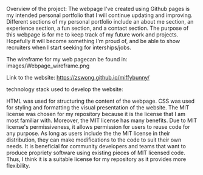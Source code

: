 Overview of the project: The webpage I've created using Github pages is my intended personal portfolio that I will continue updating and improving. Different sections of my personal portfolio include an about me section, an experience section, a fun section, and a contact section. The purpose of this webpage is for me to keep track of my future work and projects. Hopefully it will become something I'm proud of, and be able to show recruiters when I start seeking for interships/jobs.

The wireframe for my web pagecan be found in: images/Webpage_wireframe.png

Link to the website: https://zswong.github.io/miffybunny/

technology stack used to develop the website:

HTML was used for structuring the content of the webpage.
CSS was used for styling and formatting the visual presentation of the website.
The MIT license was chosen for my repository because it is the license that I am most familiar with. Moreover, the MIT license has many benefits. Due to MIT license's permissiveness, it allows permission for users to reuse code for any purpose. As long as users include the the MIT license in their distribution, they can make modifications to the code to suit their own needs. It is beneficial for community developers and teams that want to produce propriety software using existing pieces of MIT licensed code. Thus, I think it is a suitable license for my repository as it provides more flexibility.
